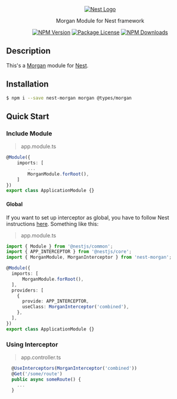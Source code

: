 <p align="center">
  <a href="http://nestjs.com/" target="blank"><img src="http://kamilmysliwiec.com/public/nest-logo.png#1" alt="Nest Logo" />   </a>
</p>

<p align="center">Morgan Module for Nest framework</p>

<p align="center">
<a href="https://www.npmjs.com/package/nest-morgan"><img src="https://img.shields.io/npm/v/nest-morgan.svg" alt="NPM Version" /></a>
<a href="https://www.npmjs.com/package/nest-morgan"><img src="https://img.shields.io/npm/l/nest-morgan.svg" alt="Package License" /></a>
<a href="https://www.npmjs.com/package/nest-morgan"><img src="https://img.shields.io/npm/dm/nest-morgan.svg" alt="NPM Downloads" /></a>
</p>

## Description
This's a [Morgan](https://github.com/expressjs/morgan) module for [Nest](https://github.com/nestjs/nest).

## Installation

```bash
$ npm i --save nest-morgan morgan @types/morgan
```

## Quick Start


### Include Module

> app.module.ts

```ts
@Module({
    imports: [
        ...
        MorganModule.forRoot(),
    ]
})
export class ApplicationModule {}
```

#### Global
If you want to set up interceptor as global, you have to follow Nest
instructions [here](https://docs.nestjs.com/interceptors). Something like
this:

> app.module.ts

```ts
import { Module } from '@nestjs/common';
import { APP_INTERCEPTOR } from '@nestjs/core';
import { MorganModule, MorganInterceptor } from 'nest-morgan';

@Module({
  imports: [
      MorganModule.forRoot(),
  ],
  providers: [
    {
      provide: APP_INTERCEPTOR,
      useClass: MorganInterceptor('combined'),
    },
  ],
})
export class ApplicationModule {}
```

### Using Interceptor
> app.controller.ts

```ts
  @UseInterceptors(MorganInterceptor('combined'))
  @Get('/some/route')
  public async someRoute() {
    ...
  }
```